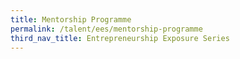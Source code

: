 ```yaml
---
title: Mentorship Programme
permalink: /talent/ees/mentorship-programme
third_nav_title: Entrepreneurship Exposure Series
---
```

